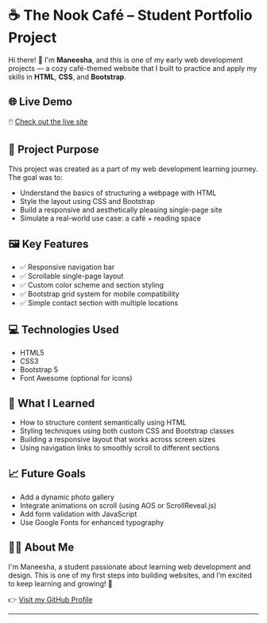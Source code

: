# ☕ The Nook Café – Student Portfolio Project

Hi there! 👋 I'm **Maneesha**, and this is one of my early web development projects — a cozy café-themed website that I built to practice and apply my skills in **HTML**, **CSS**, and **Bootstrap**.

## 🌐 Live Demo

🖱️ [Check out the live site](https://maneesha1306.github.io/nookcafe.github.io/)

## 🎯 Project Purpose

This project was created as a part of my web development learning journey. The goal was to:
- Understand the basics of structuring a webpage with HTML
- Style the layout using CSS and Bootstrap
- Build a responsive and aesthetically pleasing single-page site
- Simulate a real-world use case: a café + reading space

## 🖼️ Key Features

- ✅ Responsive navigation bar
- ✅ Scrollable single-page layout
- ✅ Custom color scheme and section styling
- ✅ Bootstrap grid system for mobile compatibility
- ✅ Simple contact section with multiple locations

## 💻 Technologies Used

- HTML5
- CSS3
- Bootstrap 5
- Font Awesome (optional for icons)


## 🧠 What I Learned

- How to structure content semantically using HTML
- Styling techniques using both custom CSS and Bootstrap classes
- Building a responsive layout that works across screen sizes
- Using navigation links to smoothly scroll to different sections

## 📈 Future Goals

- Add a dynamic photo gallery
- Integrate animations on scroll (using AOS or ScrollReveal.js)
- Add form validation with JavaScript
- Use Google Fonts for enhanced typography

## 🙋‍♀️ About Me

I'm Maneesha, a student passionate about learning web development and design. This is one of my first steps into building websites, and I’m excited to keep learning and growing! 🌱

👉 [Visit my GitHub Profile](https://github.com/maneesha1306)

---


